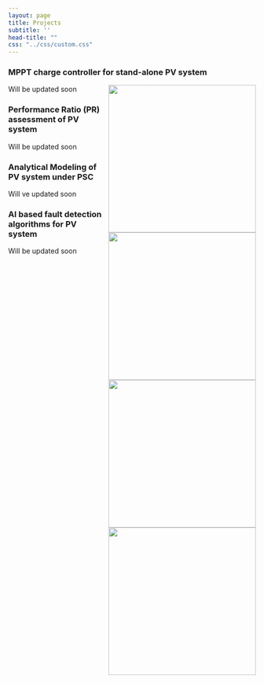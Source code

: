 ```yaml
---
layout: page
title: Projects
subtitle: ''
head-title: ""
css: "../css/custom.css"
---
```


<html lang="en">
<head>
  <meta charset="utf-8">
  <meta name="viewport" content="width=device-width, initial-scale=1">
  <title>jQuery UI Accordion - Collapse content</title>
  <link rel="stylesheet" href="//code.jquery.com/ui/1.12.1/themes/base/jquery-ui.css">
  <link rel="stylesheet" href="/resources/demos/style.css">
  <script src="https://code.jquery.com/jquery-1.12.4.js"></script>
  <script src="https://code.jquery.com/ui/1.12.1/jquery-ui.js"></script>
  <script>
  $( function() {
    $( "#accordion" ).accordion({
    collapsible: true
    });
  } );
  </script>
  
  
</head>
<body>
 
<div id="accordion">
  <h3> MPPT charge controller for stand-alone PV system </h3>
  <div>
    <p>
    <img align="right" src="../img/unerconst.jpg" height="300px">
      Will be updated soon
    </p>
  </div>
  <h3> Performance Ratio (PR) assessment of PV system </h3>
  <div>
    <p>
    <img align="right" src="../img/unerconst.jpg" height="300px">
      Will be updated soon
    </p>
  </div>
  <h3> Analytical Modeling of PV system under PSC</h3>
  <div>
    <p>
      <img align="right" src="../img/unerconst.jpg" height="300px">
    Will ve updated soon
    </p>
  </div>
  <h3> AI based fault detection algorithms for PV system </h3>
  <div>
    <p>
      <img align="right" src="../img/unerconst.jpg" height="300px">
    Will be updated soon
    </p>
  </div>
</div>
 
 
</body>
</html>
